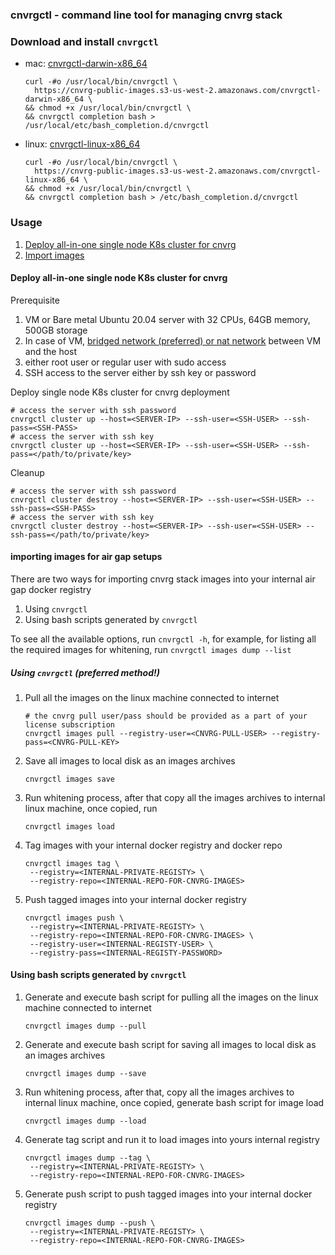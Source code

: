 ### cnvrgctl - command line tool for managing cnvrg stack

### Download and install `cnvrgctl`
* mac: [cnvrgctl-darwin-x86_64](https://cnvrg-public-images.s3-us-west-2.amazonaws.com/cnvrgctl-darwin-x86_64)
  ```shell
  curl -#o /usr/local/bin/cnvrgctl \
    https://cnvrg-public-images.s3-us-west-2.amazonaws.com/cnvrgctl-darwin-x86_64 \
  && chmod +x /usr/local/bin/cnvrgctl \
  && cnvrgctl completion bash > /usr/local/etc/bash_completion.d/cnvrgctl
  ```
* linux: [cnvrgctl-linux-x86_64](https://cnvrg-public-images.s3-us-west-2.amazonaws.com/cnvrgctl-linux-x86_64)
  ```shell
  curl -#o /usr/local/bin/cnvrgctl \
    https://cnvrg-public-images.s3-us-west-2.amazonaws.com/cnvrgctl-linux-x86_64 \
  && chmod +x /usr/local/bin/cnvrgctl \
  && cnvrgctl completion bash > /etc/bash_completion.d/cnvrgctl
  ```
### Usage 
1. [Deploy all-in-one single node K8s cluster for cnvrg](https://github.com/AccessibleAI/cnvrgctl#deploy-all-in-one-single-node-k8s-cluster-for-cnvrg) 
2. [Import images](https://github.com/AccessibleAI/cnvrgctl#importing-images-for-air-gap-setups)

#### Deploy all-in-one single node K8s cluster for cnvrg 
Prerequisite
1. VM or Bare metal Ubuntu 20.04 server with 32 CPUs, 64GB memory, 500GB storage
2. In case of VM, [bridged network (preferred) or nat network](https://superuser.com/questions/227505/what-is-the-difference-between-nat-bridged-host-only-networking) between VM and the host
3. either root user or regular user with sudo access    
4. SSH access to the server either by ssh key or password

Deploy single node K8s cluster for cnvrg deployment 
```shell
# access the server with ssh password  
cnvrgctl cluster up --host=<SERVER-IP> --ssh-user=<SSH-USER> --ssh-pass=<SSH-PASS>
# access the server with ssh key  
cnvrgctl cluster up --host=<SERVER-IP> --ssh-user=<SSH-USER> --ssh-pass=</path/to/private/key>
```

Cleanup 
```shell
# access the server with ssh password  
cnvrgctl cluster destroy --host=<SERVER-IP> --ssh-user=<SSH-USER> --ssh-pass=<SSH-PASS>
# access the server with ssh key  
cnvrgctl cluster destroy --host=<SERVER-IP> --ssh-user=<SSH-USER> --ssh-pass=</path/to/private/key>
```

#### importing images for air gap setups
There are two ways for importing cnvrg stack images into your internal air gap docker registry
 1. Using `cnvrgctl` 
 2. Using bash scripts generated by `cnvrgctl`

To see all the available options, run `cnvrgctl -h`, for example, for listing all the required images for whitening, run `cnvrgctl images dump --list`

##### Using `cnvrgctl` (*preferred method!*)
   
1. Pull all the images on the linux machine connected to internet
    ```shell
    # the cnvrg pull user/pass should be provided as a part of your license subscription
    cnvrgctl images pull --registry-user=<CNVRG-PULL-USER> --registry-pass=<CNVRG-PULL-KEY>
    ```
2. Save all images to local disk as an images archives  
    ```shell
    cnvrgctl images save
    ```
3. Run whitening process, after that copy all the images archives to internal linux machine, once copied, run
    ```shell
    cnvrgctl images load
    ```
4. Tag images with your internal docker registry and docker repo 
    ```shell
    cnvrgctl images tag \
     --registry=<INTERNAL-PRIVATE-REGISTY> \
     --registry-repo=<INTERNAL-REPO-FOR-CNVRG-IMAGES> 
    ```
5. Push tagged images into your internal docker registry
    ```shell
    cnvrgctl images push \
     --registry=<INTERNAL-PRIVATE-REGISTY> \
     --registry-repo=<INTERNAL-REPO-FOR-CNVRG-IMAGES> \
     --registry-user=<INTERNAL-REGISTY-USER> \
     --registry-pass=<INTERNAL-REGISTY-PASSWORD> 
    ```

#### Using bash scripts generated by `cnvrgctl`
1. Generate and execute bash script for pulling all the images on the linux machine connected to internet
    ```shell
    cnvrgctl images dump --pull
    ```
2. Generate and execute bash script for saving all images to local disk as an images archives
    ```shell
    cnvrgctl images dump --save
    ```
3. Run whitening process, after that, copy all the images archives to internal linux machine, once copied, generate bash script for image load 
    ```shell
    cnvrgctl images dump --load
    ```
4. Generate tag script and run it to load images into yours internal registry 
    ```shell
    cnvrgctl images dump --tag \
     --registry=<INTERNAL-PRIVATE-REGISTY> \
     --registry-repo=<INTERNAL-REPO-FOR-CNVRG-IMAGES> 
    ```
5. Generate push script to push tagged images into your internal docker registry
    ```shell
    cnvrgctl images dump --push \
     --registry=<INTERNAL-PRIVATE-REGISTY> \
     --registry-repo=<INTERNAL-REPO-FOR-CNVRG-IMAGES>
    ```